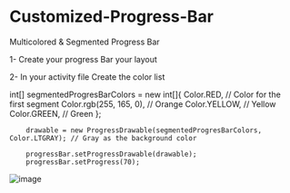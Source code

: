 # Customized-Progress-Bar
Multicolored &amp; Segmented Progress Bar

1- Create your progress Bar your layout

   <ProgressBar
                            android:id="@+id/progress_bar_test"
                            style="?android:attr/progressBarStyleHorizontal"
                            android:layout_width="match_parent"
                            android:layout_height="wrap_content"
                            android:layout_margin="15dp"
                            android:layout_marginLeft="16dp"
                            android:layout_marginRight="16dp"
                            android:max="100" />


2- In your activity file Create the color list 

 int[] segmentedProgresBarColors = new int[]{
                Color.RED,      // Color for the first segment
                Color.rgb(255, 165, 0), // Orange
                Color.YELLOW,   // Yellow
                Color.GREEN,  // Green
        };

        drawable = new ProgressDrawable(segmentedProgresBarColors, Color.LTGRAY); // Gray as the background color

        progressBar.setProgressDrawable(drawable);
        progressBar.setProgress(70);

![image](https://github.com/user-attachments/assets/a1e0bef2-0256-4989-9b19-0b2a6b732164)

